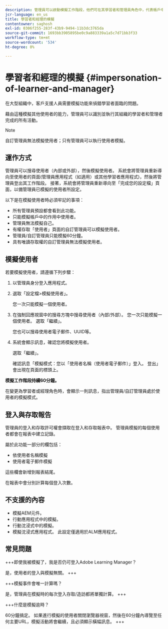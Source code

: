 ```yaml
---
description: 管理員可以啟動模擬工作階段，他們可在其學習者和管理員角色中，代表帳戶中的任何使用者登入。
jcr-language: en_us
title: 學習者和經理的模擬
contentowner: saghosh
exl-id: 0306f255-283f-43b9-9494-11b3dc3765da
source-git-commit: 1693bb3905895be0c9a883339a1a5c7d71bb3f33
workflow-type: tm+mt
source-wordcount: '534'
ht-degree: 0%

---
```


# 學習者和經理的模擬 {#impersonation-of-learner-and-manager}

在大型組織中，客戶支援人員需要模擬功能來偵錯學習者面臨的問題。

藉由這種模擬其他使用者的能力，管理員可以識別並執行其組織的學習者和管理者完成的所有活動。

>[!NOTE]
>
>自訂管理員無法模擬使用者；只有管理員可以執行使用者模擬。

## 運作方式

管理員可以搜尋使用者（內部或外部），然後模擬使用者。 系統會將管理員重新導向至使用者的頁面(管理員應用程式（如適用）或其他學習者應用程式)，然後將管理員登出其工作階段。 接著，系統會將管理員重新導向至「完成您的設定檔」頁面，以備管理員已模擬的使用者所設定。

以下是在模擬使用者時必須牢記的事項：

* 所有管理員預設都會看到此功能。
* 只能模擬帳戶中的作用中使用者。
* 管理員無法模擬自己。
* 有權存取「使用者」頁面的自訂管理員可以模擬使用者。
* 管理員/自訂管理員只能模擬60分鐘。
* 具有唯讀存取權的自訂管理員無法模擬使用者。

## 模擬使用者

若要模擬使用者，請遵循下列步驟：

1. 以管理員身分登入應用程式。
1. 選取「設定檔>模擬使用者」。

   您一次只能模擬一個使用者。

1. 在強制回應視窗中的搜尋方塊中搜尋使用者（內部/外部）。 您一次只能模擬一個使用者。 選取「繼續」。

   您也可以搜尋使用者電子郵件、UUID等。

1. 系統會顯示訊息，確認您將模擬使用者。

   選取「繼續」。

   確認訊息「模擬模式：您以「使用者名稱（使用者電子郵件）」登入。 登出」會出現在頁面的標頭上。

**模擬工作階段持續60分鐘。**

在變更為學習者或經理角色時，會顯示一則訊息，指出管理員/自訂管理員處於使用者的模擬模式。

## 登入與存取報告

管理員的登入和存取許可權會擷取在登入和存取報表中。 管理員模擬的每個使用者都會在報表中建立記錄。

屬於此功能一部分的欄包括：

* 依使用者名稱模擬
* 使用者電子郵件模擬

這些欄會新增到報表結尾。

在報表中會分別計算每個登入次數。

## 不支援的內容

* 模擬AEM元件。
* 行動應用程式中的模擬。
* 行動沈浸式中的模擬。
* 模擬沈浸式應用程式。 此設定僅適用於ALM應用程式。

## 常見問題

+++即使我被模擬了，我是否仍可登入Adobe Learning Manager？

是，使用者的登入與模擬無關。
+++

+++模擬事件會唯一計算嗎？

是，管理員在模擬時的每次登入存取/造訪都將單獨計算。
+++

+++什麼是模擬逾時？

60分鐘搞定。 如果進行模擬的使用者關閉瀏覽器視窗，然後在60分鐘內導覽至任何主要URL，模擬活動將會繼續，且必須顯示橫幅訊息。
+++
